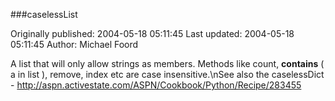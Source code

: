 ###caselessList

Originally published: 2004-05-18 05:11:45
Last updated: 2004-05-18 05:11:45
Author: Michael Foord

A list that will only allow strings as members. Methods like count, __contains__ ( a in list ), remove, index etc are case insensitive.\nSee also the caselessDict - http://aspn.activestate.com/ASPN/Cookbook/Python/Recipe/283455